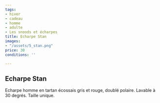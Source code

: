```yaml
---
tags:
- hiver
- cadeau
- homme
- adulte
- Les snoods et écharpes
title: Echarpe Stan
images:
- "/assets/5_stan.png"
price: 30
conditions: ''

---
```

## Echarpe Stan

Echarpe homme en tartan écossais gris et rouge, doublé polaire. Lavable à 30 degrés. Taille unique.